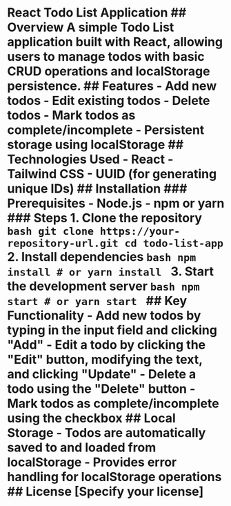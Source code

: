 # React Todo List Application ## Overview A simple Todo List application built with React, allowing users to manage todos with basic CRUD operations and localStorage persistence. ## Features - Add new todos - Edit existing todos - Delete todos - Mark todos as complete/incomplete - Persistent storage using localStorage ## Technologies Used - React - Tailwind CSS - UUID (for generating unique IDs) ## Installation ### Prerequisites - Node.js - npm or yarn ### Steps 1. Clone the repository ```bash git clone https://your-repository-url.git cd todo-list-app ``` 2. Install dependencies ```bash npm install # or yarn install ``` 3. Start the development server ```bash npm start # or yarn start ``` ## Key Functionality - Add new todos by typing in the input field and clicking "Add" - Edit a todo by clicking the "Edit" button, modifying the text, and clicking "Update" - Delete a todo using the "Delete" button - Mark todos as complete/incomplete using the checkbox ## Local Storage - Todos are automatically saved to and loaded from localStorage - Provides error handling for localStorage operations ## License [Specify your license]
